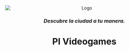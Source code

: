 <div align="center">
<img style=" margin-left:auto;margin-right:auto;display:block;margin-top:10px;"  alt="Logo" src="https://explore-games.vercel.app/assets/logo.png">

  <h3><em>Descubre la ciudad a tu manera.</em></h3>

# PI Videogames 

